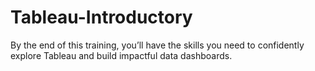 # Tableau-Introductory
By the end of this training, you’ll have the skills you need to confidently explore Tableau and build impactful data dashboards.
